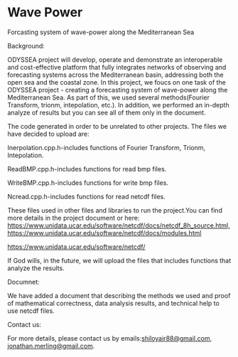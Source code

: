 # Wave Power
Forcasting system of wave-power along  the Mediterranean Sea

Background:

ODYSSEA project will develop, operate and demonstrate an interoperable and cost-effective platform that
fully integrates networks of observing and forecasting systems across the Mediterranean basin,
addressing both the open sea and the coastal zone.
In this project, we foucs on one task of the ODYSSEA project - creating a forecasting system of wave-power along 
the Mediterranean Sea.
As part of this, we used several methods(Fourier Transform, trionm, intepolation, etc.).
In addition, we performed an in-depth analyze of results but you can see all of them only in the document.

The code generated in order to be unrelated to other projects.
The files we have decided to upload are: 

Inerpolation.cpp\.h-includes functions of Fourier Transform, Trionm, Intepolation.

ReadBMP.cpp\.h-includes functions for read bmp files.

WriteBMP.cpp\.h-includes functions for write bmp files.

Ncread.cpp\.h-includes functions for read netcdf files.

These files used in other files and libraries to run the project.You can find more details in the project document or here:
https://www.unidata.ucar.edu/software/netcdf/docs/netcdf_8h_source.html,https://www.unidata.ucar.edu/software/netcdf/docs/modules.html

https://www.unidata.ucar.edu/software/netcdf/

If God wills, in the future, we will upload the files that includes functions that analyze the results.

Documnet:

We have added a document that describing the methods we used and proof of mathematical correctness,
data analysis results, and technical help to use netcdf files. 

Contact us:

For more details, please contact us by emails:shiloyair88@gmail.com, jonathan.merling@gmail.com.


